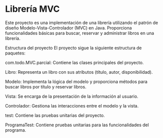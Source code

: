 # Librería MVC
Este proyecto es una implementación de una librería utilizando el patrón de diseño Modelo-Vista-Controlador (MVC) en Java. Proporciona funcionalidades básicas para buscar, reservar y administrar libros en una librería.

Estructura del proyecto
El proyecto sigue la siguiente estructura de paquetes:

com.todo.MVC.parcial: Contiene las clases principales del proyecto.

Libro: Representa un libro con sus atributos (título, autor, disponibilidad).

Modelo: Implementa la lógica del modelo y proporciona métodos para buscar libros por título y reservar libros.

Vista: Se encarga de la presentación de la información al usuario.

Controlador: Gestiona las interacciones entre el modelo y la vista.

test: Contiene las pruebas unitarias del proyecto.

ProgramaTest: Contiene pruebas unitarias para las funcionalidades del programa.

